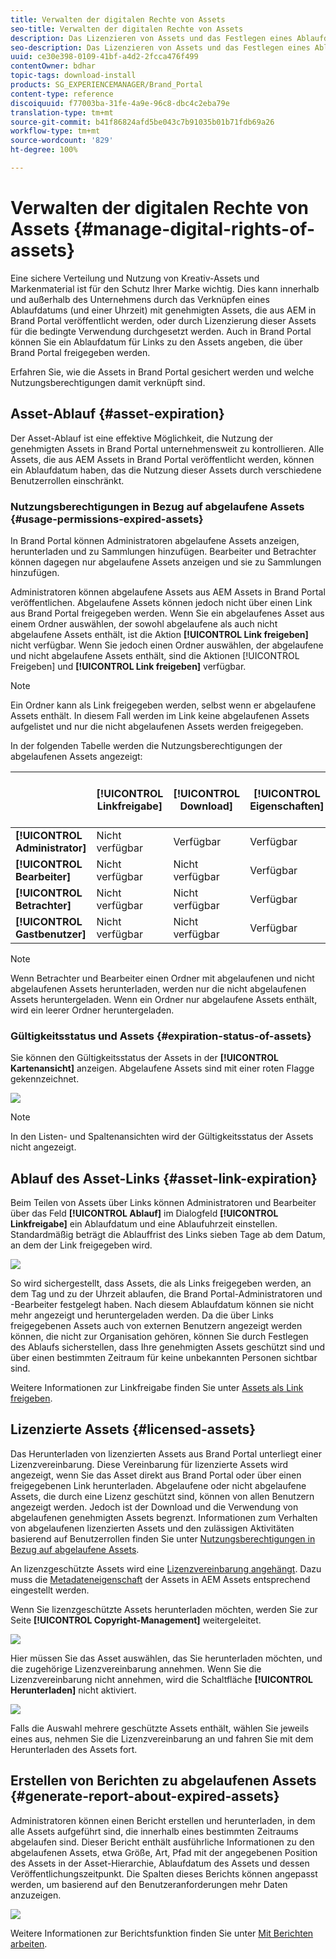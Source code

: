 ```yaml
---
title: Verwalten der digitalen Rechte von Assets
seo-title: Verwalten der digitalen Rechte von Assets
description: Das Lizenzieren von Assets und das Festlegen eines Ablaufdatums für Assets und freigegebene Links ermöglichen eine kontrollierte Asset-Nutzung und den Schutz dieser Assets.
seo-description: Das Lizenzieren von Assets und das Festlegen eines Ablaufdatums für Assets und freigegebene Links ermöglichen eine kontrollierte Asset-Nutzung und den Schutz dieser Assets.
uuid: ce30e398-0109-41bf-a4d2-2fcca476f499
contentOwner: bdhar
topic-tags: download-install
products: SG_EXPERIENCEMANAGER/Brand_Portal
content-type: reference
discoiquuid: f77003ba-31fe-4a9e-96c8-dbc4c2eba79e
translation-type: tm+mt
source-git-commit: b41f86824afd5be043c7b91035b01b71fdb69a26
workflow-type: tm+mt
source-wordcount: '829'
ht-degree: 100%

---
```



# Verwalten der digitalen Rechte von Assets {#manage-digital-rights-of-assets}

Eine sichere Verteilung und Nutzung von Kreativ-Assets und Markenmaterial ist für den Schutz Ihrer Marke wichtig. Dies kann innerhalb und außerhalb des Unternehmens durch das Verknüpfen eines Ablaufdatums (und einer Uhrzeit) mit genehmigten Assets, die aus AEM in Brand Portal veröffentlicht werden, oder durch Lizenzierung dieser Assets für die bedingte Verwendung durchgesetzt werden. Auch in Brand Portal können Sie ein Ablaufdatum für Links zu den Assets angeben, die über Brand Portal freigegeben werden.

Erfahren Sie, wie die Assets in Brand Portal gesichert werden und welche Nutzungsberechtigungen damit verknüpft sind.

## Asset-Ablauf {#asset-expiration}

Der Asset-Ablauf ist eine effektive Möglichkeit, die Nutzung der genehmigten Assets in Brand Portal unternehmensweit zu kontrollieren. Alle Assets, die aus AEM Assets in Brand Portal veröffentlicht werden, können ein Ablaufdatum haben, das die Nutzung dieser Assets durch verschiedene Benutzerrollen einschränkt.

### Nutzungsberechtigungen in Bezug auf abgelaufene Assets {#usage-permissions-expired-assets}

In Brand Portal können Administratoren abgelaufene Assets anzeigen, herunterladen und zu Sammlungen hinzufügen. Bearbeiter und Betrachter können dagegen nur abgelaufene Assets anzeigen und sie zu Sammlungen hinzufügen.

Administratoren können abgelaufene Assets aus AEM Assets in Brand Portal veröffentlichen. Abgelaufene Assets können jedoch nicht über einen Link aus Brand Portal freigegeben werden. Wenn Sie ein abgelaufenes Asset aus einem Ordner auswählen, der sowohl abgelaufene als auch nicht abgelaufene Assets enthält, ist die Aktion **[!UICONTROL Link freigeben]** nicht verfügbar. Wenn Sie jedoch einen Ordner auswählen, der abgelaufene und nicht abgelaufene Assets enthält, sind die Aktionen [!UICONTROL Freigeben] und **[!UICONTROL Link freigeben]** verfügbar.

>[!NOTE]
>
>Ein Ordner kann als Link freigegeben werden, selbst wenn er abgelaufene Assets enthält. In diesem Fall werden im Link keine abgelaufenen Assets aufgelistet und nur die nicht abgelaufenen Assets werden freigegeben.

In der folgenden Tabelle werden die Nutzungsberechtigungen der abgelaufenen Assets angezeigt:

|  | **[!UICONTROL Linkfreigabe]** | **[!UICONTROL Download]** | **[!UICONTROL Eigenschaften]** | **[!UICONTROL Zu Sammlung hinzufügen]** | **[!UICONTROL Löschen]** |
|---|---|---|---|---|---|
| **[!UICONTROL Administrator]** | Nicht verfügbar | Verfügbar | Verfügbar | Verfügbar | Verfügbar |
| **[!UICONTROL Bearbeiter]** | Nicht verfügbar | Nicht verfügbar | Verfügbar | Verfügbar | Nicht verfügbar |
| **[!UICONTROL Betrachter]** | Nicht verfügbar | Nicht verfügbar | Verfügbar | Verfügbar | Nicht verfügbar |
| **[!UICONTROL Gastbenutzer]** | Nicht verfügbar | Nicht verfügbar | Verfügbar | Verfügbar | Nicht verfügbar |

>[!NOTE]
>
>Wenn Betrachter und Bearbeiter einen Ordner mit abgelaufenen und nicht abgelaufenen Assets herunterladen, werden nur die nicht abgelaufenen Assets heruntergeladen. Wenn ein Ordner nur abgelaufene Assets enthält, wird ein leerer Ordner heruntergeladen.

### Gültigkeitsstatus und Assets      {#expiration-status-of-assets}

Sie können den Gültigkeitsstatus der Assets in der **[!UICONTROL Kartenansicht]** anzeigen. Abgelaufene Assets sind mit einer roten Flagge gekennzeichnet.

![](assets/expired_assets_cardview.png)

>[!NOTE]
>
>In den Listen- und Spaltenansichten wird der Gültigkeitsstatus der Assets nicht angezeigt.

## Ablauf des Asset-Links      {#asset-link-expiration}

Beim Teilen von Assets über Links können Administratoren und Bearbeiter über das Feld **[!UICONTROL Ablauf]** im Dialogfeld **[!UICONTROL Linkfreigabe]** ein Ablaufdatum und eine Ablaufuhrzeit einstellen. Standardmäßig beträgt die Ablauffrist des Links sieben Tage ab dem Datum, an dem der Link freigegeben wird.

![](assets/asset-link-sharing.png)

So wird sichergestellt, dass Assets, die als Links freigegeben werden, an dem Tag und zu der Uhrzeit ablaufen, die Brand Portal-Administratoren und -Bearbeiter festgelegt haben. Nach diesem Ablaufdatum können sie nicht mehr angezeigt und heruntergeladen werden. Da die über Links freigegebenen Assets auch von externen Benutzern angezeigt werden können, die nicht zur Organisation gehören, können Sie durch Festlegen des Ablaufs sicherstellen, dass Ihre genehmigten Assets geschützt sind und über einen bestimmten Zeitraum für keine unbekannten Personen sichtbar sind.

Weitere Informationen zur Linkfreigabe finden Sie unter [Assets als Link freigeben](../using/brand-portal-link-share.md).

## Lizenzierte Assets {#licensed-assets}

Das Herunterladen von lizenzierten Assets aus Brand Portal unterliegt einer Lizenzvereinbarung. Diese Vereinbarung für lizenzierte Assets wird angezeigt, wenn Sie das Asset direkt aus Brand Portal oder über einen freigegebenen Link herunterladen. Abgelaufene oder nicht abgelaufene Assets, die durch eine Lizenz geschützt sind, können von allen Benutzern angezeigt werden. Jedoch ist der Download und die Verwendung von abgelaufenen genehmigten Assets begrenzt. Informationen zum Verhalten von abgelaufenen lizenzierten Assets und den zulässigen Aktivitäten basierend auf Benutzerrollen finden Sie unter [Nutzungsberechtigungen in Bezug auf abgelaufene Assets](../using/manage-digital-rights-of-assets.md#usage-permissions-expired-assets).

An lizenzgeschützte Assets wird eine [Lizenzvereinbarung angehängt](https://helpx.adobe.com/de/experience-manager/6-5/assets/using/drm.html#DigitalRightsManagementinAssets). Dazu muss die [Metadateneigenschaft](https://helpx.adobe.com/de/experience-manager/6-5/assets/using/drm.html#DigitalRightsManagementinAssets) der Assets in AEM Assets entsprechend eingestellt werden.

Wenn Sie lizenzgeschützte Assets herunterladen möchten, werden Sie zur Seite **[!UICONTROL Copyright-Management]** weitergeleitet.

![](assets/asset-copyright-mgmt.png)

Hier müssen Sie das Asset auswählen, das Sie herunterladen möchten, und die zugehörige Lizenzvereinbarung annehmen. Wenn Sie die Lizenzvereinbarung nicht annehmen, wird die Schaltfläche **[!UICONTROL Herunterladen]** nicht aktiviert.

![](assets/licensed-asset-download-2.png)

Falls die Auswahl mehrere geschützte Assets enthält, wählen Sie jeweils eines aus, nehmen Sie die Lizenzvereinbarung an und fahren Sie mit dem Herunterladen des Assets fort.

## Erstellen von Berichten zu abgelaufenen Assets      {#generate-report-about-expired-assets}

Administratoren können einen Bericht erstellen und herunterladen, in dem alle Assets aufgeführt sind, die innerhalb eines bestimmten Zeitraums abgelaufen sind. Dieser Bericht enthält ausführliche Informationen zu den abgelaufenen Assets, etwa Größe, Art, Pfad mit der angegebenen Position des Assets in der Asset-Hierarchie, Ablaufdatum des Assets und dessen Veröffentlichungszeitpunkt. Die Spalten dieses Berichts können angepasst werden, um basierend auf den Benutzeranforderungen mehr Daten anzuzeigen.

![](assets/assets-expired.png)

Weitere Informationen zur Berichtsfunktion finden Sie unter [Mit Berichten arbeiten](../using/brand-portal-reports.md#work-with-reports).
